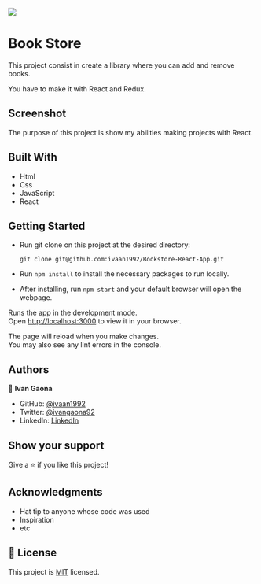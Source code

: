 ![](https://img.shields.io/badge/Microverse-blueviolet)
# Book Store

This project consist in create a library where you can add and remove books. 

You have to make it with React and Redux.

## Screenshot




The purpose of this project is show my abilities making projects with React. 
## Built With

- Html
- Css
- JavaScript
- React
 

## Getting Started 

- Run git clone on this project at the desired directory:
     ```
    git clone git@github.com:ivaan1992/Bookstore-React-App.git
     ```
- Run `npm install` to install the necessary packages to run locally.

- After installing, run `npm start` and your default browser will open the webpage. 


Runs the app in the development mode.\
Open [http://localhost:3000](http://localhost:3000) to view it in your browser.

The page will reload when you make changes.\
You may also see any lint errors in the console.

## Authors

👤 **Ivan Gaona**


- GitHub: [@ivaan1992](https://github.com/ivaan1992)
- Twitter: [@ivangaona92](https://twitter.com/ivangaona92)
- LinkedIn: [LinkedIn](https://www.linkedin.com/in/ivan-linares-gaona/)

## Show your support

Give a ⭐️ if you like this project!

## Acknowledgments

- Hat tip to anyone whose code was used
- Inspiration
- etc

## 📝 License

This project is [MIT](./MIT.md) licensed.